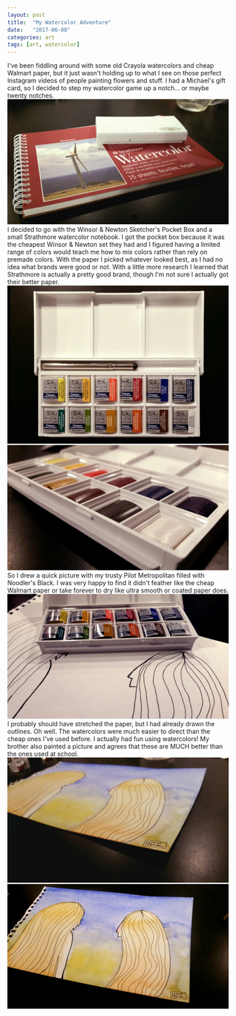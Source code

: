 ```yaml
---
layout: post
title:  "My Watercolor Adventure"
date:   "2017-06-08"
categories: art
tags: [art, watercolor]
---
```

I've been fiddling around with some old Crayola watercolors and cheap Walmart paper, but it just wasn't holding up to what I see on those perfect Instagram videos of people painting flowers and stuff. I had a Michael's gift card, so I decided to step my watercolor game up a notch… or maybe twenty notches.
![supplies](/img/wc_supplies.jpg)
I decided to go with the Winsor & Newton Sketcher's Pocket Box and a small Strathmore watercolor notebook. I got the pocket box because it was the cheapest Winsor & Newton set they had and I figured having a limited range of colors would teach me how to mix colors rather than rely on premade colors. With the paper I picked whatever looked best, as I had no idea what brands were good or not. With a little more research I learned that Strathmore is actually a pretty good brand, though I'm not sure I actually got their better paper.
![paints](/img/wc_paints.jpg)
![paints closeup](/img/wc_paintscloseup.jpg)
So I drew a quick picture with my trusty Pilot Metropolitan filled with Noodler's Black. I was very happy to find it didn't feather like the cheap Walmart paper or take forever to dry like ultra smooth or coated paper does.
![unfinished painting](/img/wc_picture.jpg)
I probably should have stretched the paper, but I had already drawn the outlines. Oh well. The watercolors were much easier to direct than the cheap ones I've used before. I actually had fun using watercolors! My brother also painted a picture and agrees that these are MUCH better than the ones used at school.
![painting](/img/wc_closeup1.jpg)
![painting](/img/wc_closeup2.jpg)
